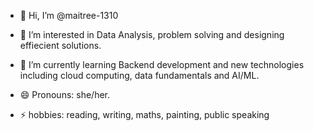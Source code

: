 - 👋 Hi, I’m @maitree-1310
- 👀 I’m interested in Data Analysis, problem solving and designing effiecient solutions.
- 🌱 I’m currently learning Backend development and new technologies including cloud computing, data fundamentals and AI/ML.

- 😄 Pronouns: she/her.
- ⚡ hobbies: reading, writing, maths, painting, public speaking 


